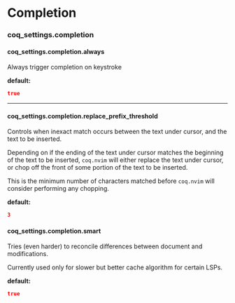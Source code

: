 # Completion

### coq_settings.completion

#### coq_settings.completion.always

Always trigger completion on keystroke

**default:**

```json
true
```

---

#### coq_settings.completion.replace_prefix_threshold

Controls when inexact match occurs between the text under cursor, and the text to be inserted.

Depending on if the ending of the text under cursor matches the beginning of the text to be inserted, `coq.nvim` will either replace the text under cursor, or chop off the front of some portion of the text to be inserted.

This is the minimum number of characters matched before `coq.nvim` will consider performing any chopping.

**default:**

```json
3
```

#### coq_settings.completion.smart

Tries (even harder) to reconcile differences between document and modifications.

Currently used only for slower but better cache algorithm for certain LSPs.

**default:**

```json
true
```
